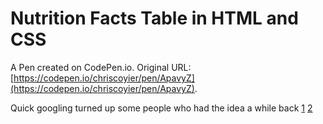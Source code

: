 # Nutrition Facts Table in HTML and CSS

A Pen created on CodePen.io. Original URL: [https://codepen.io/chriscoyier/pen/ApavyZ](https://codepen.io/chriscoyier/pen/ApavyZ).

Quick googling turned up some people who had the idea a while back [1](http://www.jonathoncihlar.com/index.php?Post=nutritiontemplate) [2](http://aggregated.alanhogan.com/post/1565663374/i-would-love-to-see-something-like-this-alongside)